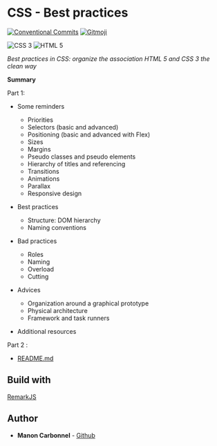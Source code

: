 # CSS - Best practices

[![Conventional Commits](https://img.shields.io/badge/Conventional%20Commits-1.0.0-yellow)](https://conventionalcommits.org)
[![Gitmoji](https://img.shields.io/badge/gitmoji-%20😜%20😍-FFDD67)](https://gitmoji.carloscuesta.me/)

![CSS 3](https://img.shields.io/badge/css-3-1C73B9)
![HTML 5](https://img.shields.io/badge/html-5-E44D25)

*Best practices in CSS: organize the association HTML 5 and CSS 3 the clean way*

**Summary**

Part 1:

- Some reminders
  - Priorities
  - Selectors (basic and advanced)
  - Positioning (basic and advanced with Flex)
  - Sizes
  - Margins
  - Pseudo classes and pseudo elements
  - Hierarchy of titles and referencing
  - Transitions
  - Animations
  - Parallax
  - Responsive design
  
- Best practices
  - Structure: DOM hierarchy
  - Naming conventions
  
- Bad practices
  - Roles
  - Naming
  - Overload
  - Cutting
  
- Advices
  - Organization around a graphical prototype
  - Physical architecture
  - Framework and task runners
  
- Additional resources

Part 2 :

- [README.md](preprocessors/README.md)

## Build with

[RemarkJS](https://github.com/gnab/remark)

## Author

* **Manon Carbonnel** - [Github](https://github.com/manoncarbonnel)